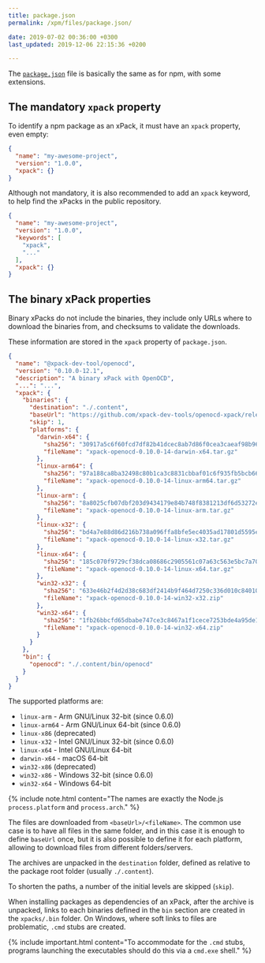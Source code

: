 ```yaml
---
title: package.json
permalink: /xpm/files/package.json/

date: 2019-07-02 00:36:00 +0300
last_updated: 2019-12-06 22:15:36 +0200

---
```


The [`package.json`](https://docs.npmjs.com/files/package.json) file is
basically the same as for npm, with some
extensions.

## The mandatory `xpack` property

To identify a npm package as an xPack, it must have an `xpack`
property, even empty:

```json
{
  "name": "my-awesome-project",
  "version": "1.0.0",
  "xpack": {}
}
```

Although not mandatory, it is also recommended to add an `xpack` keyword,
to help find the xPacks in the public repository.

```json
{
  "name": "my-awesome-project",
  "version": "1.0.0",
  "keywords": [
    "xpack",
    "..."
  ],
  "xpack": {}
}
```

## The binary xPack properties

Binary xPacks do not include the binaries, they include only URLs where
to download the binaries from, and checksums to validate the downloads.

These information are stored in the `xpack` property of `package.json`.

```json
{
  "name": "@xpack-dev-tool/openocd",
  "version": "0.10.0-12.1",
  "description": "A binary xPack with OpenOCD",
  "...": "...",
  "xpack": {
    "binaries": {
      "destination": "./.content",
      "baseUrl": "https://github.com/xpack-dev-tools/openocd-xpack/releases/download/v0.10.0-14",
      "skip": 1,
      "platforms": {
        "darwin-x64": {
          "sha256": "30917a5c6f60fcd7df82b41dcec8ab7d86f0cea3caeaf98b965b901c10a60b39",
          "fileName": "xpack-openocd-0.10.0-14-darwin-x64.tar.gz"
        },
        "linux-arm64": {
          "sha256": "97a188ca8ba32498c80b1ca3c8831cbbaf01c6f935fb5bcb66144f1fbd432106",
          "fileName": "xpack-openocd-0.10.0-14-linux-arm64.tar.gz"
        },
        "linux-arm": {
          "sha256": "8a8025cfb07dbf203d9434179e84b748f8381213df6d53272e5c580fbe113896",
          "fileName": "xpack-openocd-0.10.0-14-linux-arm.tar.gz"
        },
        "linux-x32": {
          "sha256": "bd4a7e88d86d216b738a096ffa8bfe5ec4035ad17801d5595e45779363ff5974",
          "fileName": "xpack-openocd-0.10.0-14-linux-x32.tar.gz"
        },
        "linux-x64": {
          "sha256": "185c070f9729cf38dca08686c2905561c07a63c563e5bc7a70e045f2a1865c11",
          "fileName": "xpack-openocd-0.10.0-14-linux-x64.tar.gz"
        },
        "win32-x32": {
          "sha256": "633e46b2f4d2d38c683df2414b9f464d7250c336d010c84010bbaff9d3d29c7c",
          "fileName": "xpack-openocd-0.10.0-14-win32-x32.zip"
        },
        "win32-x64": {
          "sha256": "1fb26bbcfd65dbabe747ce3c8467a1f1cece7253bde4a95de13c2267d422ed8b",
          "fileName": "xpack-openocd-0.10.0-14-win32-x64.zip"
        }
      }
    },
    "bin": {
      "openocd": "./.content/bin/openocd"
    }
  }
}
```

The supported platforms are:

- `linux-arm` - Arm GNU/Linux 32-bit (since 0.6.0)
- `linux-arm64` - Arm GNU/Linux 64-bit (since 0.6.0)
- `linux-x86` (deprecated)
- `linux-x32` - Intel GNU/Linux 32-bit (since 0.6.0)
- `linux-x64` - Intel GNU/Linux 64-bit
- `darwin-x64` - macOS 64-bit
- `win32-x86` (deprecated)
- `win32-x86` - Windows 32-bit (since 0.6.0)
- `win32-x64` - Windows 64-bit

{% include note.html content="The names are exactly the Node.js
`process.platform` and `process.arch`." %}

The files are downloaded from `<baseUrl>/<fileName>`. The common
use case is to have all files in the same folder, and in this case it is
enough to define `baseUrl` once, but it is also possible to define it
for each platform, allowing to download files from different folders/servers.

The archives are unpacked in the `destination` folder, defined as relative
to the package root folder (usually `./.content`).

To shorten the paths, a number of the initial levels are skipped (`skip`).

When installing packages as dependencies of an xPack,
after the archive is unpacked, links to each binaries defined
in the `bin` section are created in the `xpacks/.bin` folder.
On Windows, where soft links to files are problematic, `.cmd`
stubs are created.

{% include important.html content="To accommodate for the `.cmd` stubs,
programs launching the executables should do this via a `cmd.exe` shell." %}

